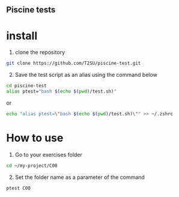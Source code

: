 ## Piscine tests

# install

1. clone the repository
```bash
git clone https://github.com/T2SU/piscine-test.git
```

2. Save the test script as an alias using the command below
```bash
cd piscine-test
alias ptest="bash $(echo $(pwd)/test.sh)"
```
or
```bash
echo "alias ptest=\"bash $(echo $(pwd)/test.sh)\"" >> ~/.zshrc
```

# How to use

1. Go to your exercises folder
```bash
cd ~/my-project/C00
```

2. Set the folder name as a parameter of the command
```bash
ptest C00
```
